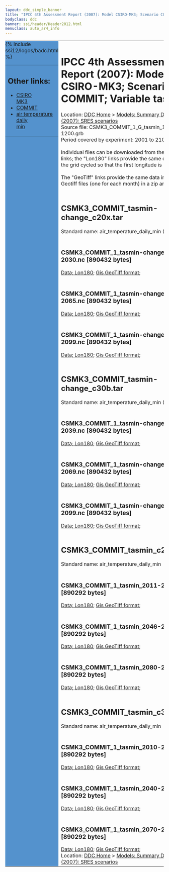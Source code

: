 ```yaml
---
layout: ddc_simple_banner
title: "IPCC 4th Assessment Report (2007): Model CSIRO-MK3; Scenario COMMIT; Variable tasmin"
bodyclass: ddc
banner: ssi/header/Header2012.html
menuclass: auto_ar4_info
---
```



<table width="100%" border="0" cellspacing="0" cellpadding="0" style="border-collapse: collapse;">
<tr style="margin:0;padding:0;border:0;">
<td style="margin:0;padding:0;border:0;height:1pt;width:150pt;background:#5492CD;" valign="top" >

<div id="lh-col2" class="auto_ar4_info">
<table class="menumain" bgcolor="#5492CD" cellspacing="0" width="100%" border="0">
<tr><td>
<h2> Other links:</h2>
<ul>
<li><a href="/auto/ar4/model-CSIRO-MK3.html">CSIRO<br/>MK3</a></li>
<li><a href="/auto/ar4/scenario-COMMIT.html">COMMIT</a></li>
<li><a href="/auto/ar4/var-air_temperature_daily_min.html">air temperature daily<br/> min</a></li>
</ul>
</td></tr>
{% include ssi12/logos/badc.html %}
</table>
</div>
</td>
<td><h1>IPCC 4th Assessment Report (2007): Model CSIRO-MK3; Scenario COMMIT; Variable tasmin</h1>

<!-- Breadcrumb1 -->
<div id="breadcrumb1" align="left">
Location: <a href="/index.html">DDC Home</a> > <a href="/sim/gcm_clim/">Models: Summary Data</a>
> <a href="/sim/gcm_clim/SRES_AR4/index.html">AR4 (2007): SRES scenarios</a>
</div>
<!-- End of Breadcrumb1 -->Source file: CSMK3_COMMIT_1_G_tasmin_1-1200.grb
<br/>
Period covered by experiment: 2001 to 2100<br/>
<br/>Individual files can be downloaded from the "data" links; the "Lon180" links provide the same data
         with the grid cycled so that the first longitude is 180W<br/>
<br/>The "GeoTiff" links provide the same data in 12 Geotiff files (one for each month)
          in a zip archive<br/>
<br/><h2>CSMK3_COMMIT_tasmin-change_c20x.tar</h2>
Standard name: air_temperature_daily_min (Anomaly)<br>
<br/><h3>CSMK3_COMMIT_1_tasmin-change_2011-2030.nc [890432 bytes]</h3>
<a href="http://apps.ipcc-data.org/cgi-bin/downl/ar4_nc/tasmin/CSMK3_COMMIT_1_tasmin-change_2011-2030.nc">Data; </a><a href="http://apps.ipcc-data.org/cgi-bin/downl/ar4_nc/tasmin/CSMK3_COMMIT_1_tasmin-change_2011-2030.cyto180.nc"> Lon180</a>; <a href="/cgi-bin/downl/ar4_tif/tasmin/CSMK3_COMMIT_1_tasmin-change_2011-2030.zip">Gis GeoTiff format; </a><br/>
<br/><h3>CSMK3_COMMIT_1_tasmin-change_2046-2065.nc [890432 bytes]</h3>
<a href="http://apps.ipcc-data.org/cgi-bin/downl/ar4_nc/tasmin/CSMK3_COMMIT_1_tasmin-change_2046-2065.nc">Data; </a><a href="http://apps.ipcc-data.org/cgi-bin/downl/ar4_nc/tasmin/CSMK3_COMMIT_1_tasmin-change_2046-2065.cyto180.nc"> Lon180</a>; <a href="/cgi-bin/downl/ar4_tif/tasmin/CSMK3_COMMIT_1_tasmin-change_2046-2065.zip">Gis GeoTiff format; </a><br/>
<br/><h3>CSMK3_COMMIT_1_tasmin-change_2080-2099.nc [890432 bytes]</h3>
<a href="http://apps.ipcc-data.org/cgi-bin/downl/ar4_nc/tasmin/CSMK3_COMMIT_1_tasmin-change_2080-2099.nc">Data; </a><a href="http://apps.ipcc-data.org/cgi-bin/downl/ar4_nc/tasmin/CSMK3_COMMIT_1_tasmin-change_2080-2099.cyto180.nc"> Lon180</a>; <a href="/cgi-bin/downl/ar4_tif/tasmin/CSMK3_COMMIT_1_tasmin-change_2080-2099.zip">Gis GeoTiff format; </a><br/>
<br/><h2>CSMK3_COMMIT_tasmin-change_c30b.tar</h2>
Standard name: air_temperature_daily_min (Anomaly)<br>
<br/><h3>CSMK3_COMMIT_1_tasmin-change_2010-2039.nc [890432 bytes]</h3>
<a href="http://apps.ipcc-data.org/cgi-bin/downl/ar4_nc/tasmin/CSMK3_COMMIT_1_tasmin-change_2010-2039.nc">Data; </a><a href="http://apps.ipcc-data.org/cgi-bin/downl/ar4_nc/tasmin/CSMK3_COMMIT_1_tasmin-change_2010-2039.cyto180.nc"> Lon180</a>; <a href="/cgi-bin/downl/ar4_tif/tasmin/CSMK3_COMMIT_1_tasmin-change_2010-2039.zip">Gis GeoTiff format; </a><br/>
<br/><h3>CSMK3_COMMIT_1_tasmin-change_2040-2069.nc [890432 bytes]</h3>
<a href="http://apps.ipcc-data.org/cgi-bin/downl/ar4_nc/tasmin/CSMK3_COMMIT_1_tasmin-change_2040-2069.nc">Data; </a><a href="http://apps.ipcc-data.org/cgi-bin/downl/ar4_nc/tasmin/CSMK3_COMMIT_1_tasmin-change_2040-2069.cyto180.nc"> Lon180</a>; <a href="/cgi-bin/downl/ar4_tif/tasmin/CSMK3_COMMIT_1_tasmin-change_2040-2069.zip">Gis GeoTiff format; </a><br/>
<br/><h3>CSMK3_COMMIT_1_tasmin-change_2070-2099.nc [890432 bytes]</h3>
<a href="http://apps.ipcc-data.org/cgi-bin/downl/ar4_nc/tasmin/CSMK3_COMMIT_1_tasmin-change_2070-2099.nc">Data; </a><a href="http://apps.ipcc-data.org/cgi-bin/downl/ar4_nc/tasmin/CSMK3_COMMIT_1_tasmin-change_2070-2099.cyto180.nc"> Lon180</a>; <a href="/cgi-bin/downl/ar4_tif/tasmin/CSMK3_COMMIT_1_tasmin-change_2070-2099.zip">Gis GeoTiff format; </a><br/>
<br/><h2>CSMK3_COMMIT_tasmin_c20x.tar</h2>
Standard name: air_temperature_daily_min<br>
<br/><h3>CSMK3_COMMIT_1_tasmin_2011-2030.nc [890292 bytes]</h3>
<a href="http://apps.ipcc-data.org/cgi-bin/downl/ar4_nc/tasmin/CSMK3_COMMIT_1_tasmin_2011-2030.nc">Data; </a><a href="http://apps.ipcc-data.org/cgi-bin/downl/ar4_nc/tasmin/CSMK3_COMMIT_1_tasmin_2011-2030.cyto180.nc"> Lon180</a>; <a href="/cgi-bin/downl/ar4_tif/tasmin/CSMK3_COMMIT_1_tasmin_2011-2030.zip">Gis GeoTiff format; </a><br/>
<br/><h3>CSMK3_COMMIT_1_tasmin_2046-2065.nc [890292 bytes]</h3>
<a href="http://apps.ipcc-data.org/cgi-bin/downl/ar4_nc/tasmin/CSMK3_COMMIT_1_tasmin_2046-2065.nc">Data; </a><a href="http://apps.ipcc-data.org/cgi-bin/downl/ar4_nc/tasmin/CSMK3_COMMIT_1_tasmin_2046-2065.cyto180.nc"> Lon180</a>; <a href="/cgi-bin/downl/ar4_tif/tasmin/CSMK3_COMMIT_1_tasmin_2046-2065.zip">Gis GeoTiff format; </a><br/>
<br/><h3>CSMK3_COMMIT_1_tasmin_2080-2099.nc [890292 bytes]</h3>
<a href="http://apps.ipcc-data.org/cgi-bin/downl/ar4_nc/tasmin/CSMK3_COMMIT_1_tasmin_2080-2099.nc">Data; </a><a href="http://apps.ipcc-data.org/cgi-bin/downl/ar4_nc/tasmin/CSMK3_COMMIT_1_tasmin_2080-2099.cyto180.nc"> Lon180</a>; <a href="/cgi-bin/downl/ar4_tif/tasmin/CSMK3_COMMIT_1_tasmin_2080-2099.zip">Gis GeoTiff format; </a><br/>
<br/><h2>CSMK3_COMMIT_tasmin_c30b.tar</h2>
Standard name: air_temperature_daily_min<br>
<br/><h3>CSMK3_COMMIT_1_tasmin_2010-2039.nc [890292 bytes]</h3>
<a href="http://apps.ipcc-data.org/cgi-bin/downl/ar4_nc/tasmin/CSMK3_COMMIT_1_tasmin_2010-2039.nc">Data; </a><a href="http://apps.ipcc-data.org/cgi-bin/downl/ar4_nc/tasmin/CSMK3_COMMIT_1_tasmin_2010-2039.cyto180.nc"> Lon180</a>; <a href="/cgi-bin/downl/ar4_tif/tasmin/CSMK3_COMMIT_1_tasmin_2010-2039.zip">Gis GeoTiff format; </a><br/>
<br/><h3>CSMK3_COMMIT_1_tasmin_2040-2069.nc [890292 bytes]</h3>
<a href="http://apps.ipcc-data.org/cgi-bin/downl/ar4_nc/tasmin/CSMK3_COMMIT_1_tasmin_2040-2069.nc">Data; </a><a href="http://apps.ipcc-data.org/cgi-bin/downl/ar4_nc/tasmin/CSMK3_COMMIT_1_tasmin_2040-2069.cyto180.nc"> Lon180</a>; <a href="/cgi-bin/downl/ar4_tif/tasmin/CSMK3_COMMIT_1_tasmin_2040-2069.zip">Gis GeoTiff format; </a><br/>
<br/><h3>CSMK3_COMMIT_1_tasmin_2070-2099.nc [890292 bytes]</h3>
<a href="http://apps.ipcc-data.org/cgi-bin/downl/ar4_nc/tasmin/CSMK3_COMMIT_1_tasmin_2070-2099.nc">Data; </a><a href="http://apps.ipcc-data.org/cgi-bin/downl/ar4_nc/tasmin/CSMK3_COMMIT_1_tasmin_2070-2099.cyto180.nc"> Lon180</a>; <a href="/cgi-bin/downl/ar4_tif/tasmin/CSMK3_COMMIT_1_tasmin_2070-2099.zip">Gis GeoTiff format; </a><br/>
<!-- Breadcrumb2 -->
<div id="breadcrumb2" align="left">
Location: <a href="/index.html">DDC Home</a> > <a href="/sim/gcm_clim/">Models: Summary Data</a>
> <a href="/sim/gcm_clim/SRES_AR4/index.html">AR4 (2007): SRES scenarios</a>
</div>
<!-- End of Breadcrumb2 --></td></tr></table>
